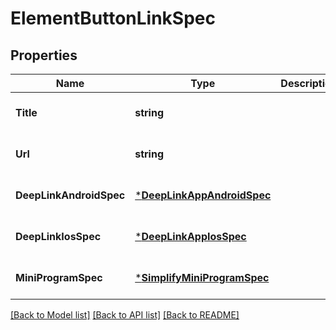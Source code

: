 # ElementButtonLinkSpec

## Properties
Name | Type | Description | Notes
------------ | ------------- | ------------- | -------------
**Title** | **string** |  | [optional] [default to null]
**Url** | **string** |  | [optional] [default to null]
**DeepLinkAndroidSpec** | [***DeepLinkAppAndroidSpec**](deep_link_app_android_spec.md) |  | [optional] [default to null]
**DeepLinkIosSpec** | [***DeepLinkAppIosSpec**](deep_link_app_ios_spec.md) |  | [optional] [default to null]
**MiniProgramSpec** | [***SimplifyMiniProgramSpec**](simplify_mini_program_spec.md) |  | [optional] [default to null]

[[Back to Model list]](../README.md#documentation-for-models) [[Back to API list]](../README.md#documentation-for-api-endpoints) [[Back to README]](../README.md)


